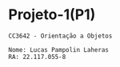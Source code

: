# Projeto-1(P1)

    CC3642 - Orientação a Objetos
     
    Nome: Lucas Pampolin Laheras
    RA: 22.117.055-8